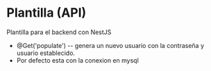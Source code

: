 # Plantilla (API)
Plantilla para el backend con NestJS
- @Get('populate') -- genera un nuevo usuario con la contraseña y usuario establecido.
- Por defecto esta con la conexion en mysql
